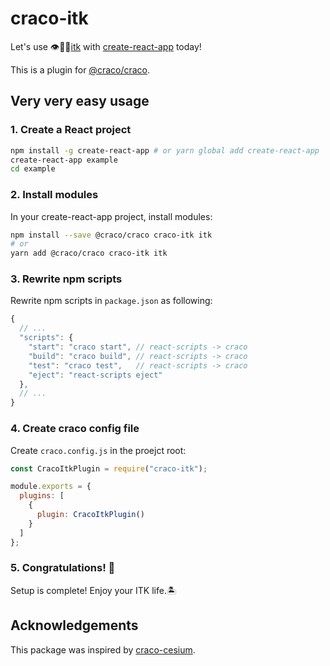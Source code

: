 # craco-itk

Let's use 👁🐍🧰[itk](https://insightsoftwareconsortium.github.io/itk-js/index.html) with [create-react-app](https://github.com/facebook/create-react-app) today!

This is a plugin for [@craco/craco](https://github.com/sharegate/craco).

## Very very easy usage

### 1. Create a React project

```sh
npm install -g create-react-app # or yarn global add create-react-app
create-react-app example
cd example
```

### 2. Install modules

In your create-react-app project, install modules:

```sh
npm install --save @craco/craco craco-itk itk
# or
yarn add @craco/craco craco-itk itk
```

### 3. Rewrite npm scripts

Rewrite npm scripts in `package.json` as following:

```js
{
  // ...
  "scripts": {
    "start": "craco start", // react-scripts -> craco
    "build": "craco build", // react-scripts -> craco
    "test": "craco test",   // react-scripts -> craco
    "eject": "react-scripts eject"
  },
  // ...
}
```

### 4. Create craco config file

Create `craco.config.js` in the proejct root:

```js
const CracoItkPlugin = require("craco-itk");

module.exports = {
  plugins: [
    {
      plugin: CracoItkPlugin()
    }
  ]
};
```

### 5. Congratulations! 🎉

Setup is complete! Enjoy your ITK life.🏝

## Acknowledgements

This package was inspired by [craco-cesium](https://github.com/darwin-education/craco-cesium).

